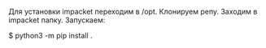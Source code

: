 Для установки impacket переходим в /opt. Клонируем репу. Заходим в impacket папку. Запускаем:

$ python3 -m pip install .
